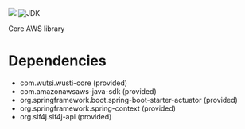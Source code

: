 ![](https://github.com/wutsi/wutsi-core-aws/workflows/build/badge.svg)
![JDK](https://img.shields.io/badge/jdk-1.8-brightgreen.svg)

Core AWS library

# Dependencies
- com.wutsi.wusti-core (provided)
- com.amazonawsaws-java-sdk (provided)
- org.springframework.boot.spring-boot-starter-actuator (provided)
- org.springframework.spring-context (provided)
- org.slf4j.slf4j-api (provided)
